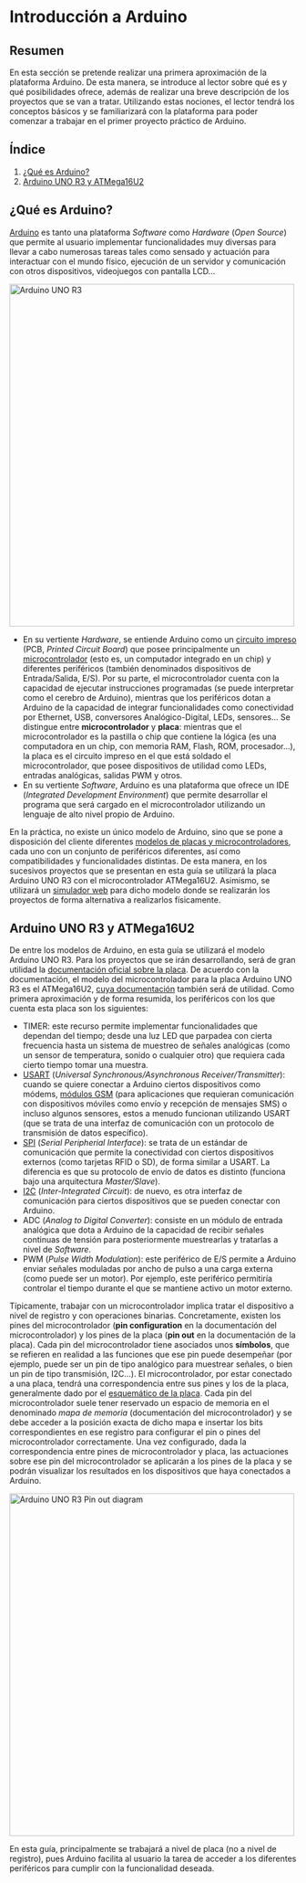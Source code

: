 # Introducción a Arduino
## Resumen
En esta sección se pretende realizar una primera aproximación de la plataforma Arduino. De esta manera, se introduce al lector sobre qué es y qué posibilidades ofrece, además de realizar una breve descripción de los proyectos que se van a tratar. Utilizando estas nociones, el lector tendrá los conceptos básicos y se familiarizará con la plataforma para poder comenzar a trabajar en el primer proyecto práctico de Arduino.

## Índice
1. [¿Qué es Arduino?](#¿Qué-es-Arduino?)
2. [Arduino UNO R3 y ATMega16U2](#Arduino-UNO-R3-y-ATMega16U2)

## ¿Qué es Arduino?
[Arduino](https://docs.arduino.cc/learn/starting-guide/whats-arduino) es tanto una plataforma *Software* como *Hardware* (*Open Source*) que permite al usuario implementar funcionalidades muy diversas para llevar a cabo numerosas tareas tales como sensado y actuación para interactuar con el mundo físico, ejecución de un servidor y comunicación con otros dispositivos, videojuegos con pantalla LCD...

<img src="../../public/articles/arduinoUNOplacaimagen.png" alt="Arduino UNO R3" width="500" height="600"></img>

- En su vertiente *Hardware*, se entiende Arduino como un [circuito impreso](https://resources.altium.com/p/what-is-a-pcb) (PCB, *Printed Circuit Board*) que posee principalmente un [microcontrolador](https://itp.nyu.edu/physcomp/lessons/microcontrollers-the-basics/) (esto es, un computador integrado en un chip) y diferentes periféricos (también denominados dispositivos de Entrada/Salida, E/S). Por su parte, el microcontrolador cuenta con la capacidad de ejecutar instrucciones programadas (se puede interpretar como el cerebro de Arduino), mientras que los periféricos dotan a Arduino de la capacidad de integrar funcionalidades como conectividad por Ethernet, USB, conversores Analógico-Digital, LEDs, sensores... Se distingue entre **microcontrolador** y **placa**: mientras que el microcontrolador es la pastilla o chip que contiene la lógica (es una computadora en un chip, con memoria RAM, Flash, ROM, procesador...), la placa es el circuito impreso en el que está soldado el microcontrolador, que posee dispositivos de utilidad como LEDs, entradas analógicas, salidas PWM y otros.
- En su vertiente *Software*, Arduino es una plataforma que ofrece un IDE (*Integrated Development Environment*) que permite desarrollar el programa que será cargado en el microcontrolador utilizando un lenguaje de alto nivel propio de Arduino.

En la práctica, no existe un único modelo de Arduino, sino que se pone a disposición del cliente diferentes [modelos de placas y microcontroladores](https://www.arduino.cc/en/hardware), cada uno con un conjunto de periféricos diferentes, así como compatibilidades y funcionalidades distintas. De esta manera, en los sucesivos proyectos que se presentan en esta guía se utilizará la placa Arduino UNO R3 con el microcontrolador ATMega16U2. Asimismo, se utilizará un [simulador web](https://wokwi.com/projects/new/arduino-uno) para dicho modelo donde se realizarán los proyectos de forma alternativa a realizarlos físicamente.

## Arduino UNO R3 y ATMega16U2
De entre los modelos de Arduino, en esta guía se utilizará el modelo Arduino UNO R3. Para los proyectos que se irán desarrollando, será de gran utilidad la [documentación oficial sobre la placa](https://docs.arduino.cc/resources/datasheets/A000066-datasheet.pdf). De acuerdo con la documentación, el modelo del microcontrolador para la placa Arduino UNO R3 es el ATMega16U2, [cuya documentación](https://ww1.microchip.com/downloads/en/DeviceDoc/doc7799.pdf) también será de utilidad. Como primera aproximación y de forma resumida, los periféricos con los que cuenta esta placa son los siguientes:

- TIMER: este recurso permite implementar funcionalidades que dependan del tiempo; desde una luz LED que parpadea con cierta frecuencia hasta un sistema de muestreo de señales analógicas (como un sensor de temperatura, sonido o cualquier otro) que requiera cada cierto tiempo tomar una muestra.
- [USART](https://polaridad.es/que-es-usart-y-como-funciona-en-la-comunicacion-de-datos/) (*Universal Synchronous/Asynchronous Receiver/Transmitter*): cuando se quiere conectar a Arduino ciertos dispositivos como módems, [módulos GSM](https://en.wikipedia.org/wiki/GSM_modem) (para aplicaciones que requieran comunicación con dispositivos móviles como envío y recepción de mensajes SMS) o incluso algunos sensores, estos a menudo funcionan utilizando USART (que se trata de una interfaz de comunicación con un protocolo de transmisión de datos específico).
- [SPI](https://en.wikipedia.org/wiki/Serial_Peripheral_Interface) (*Serial Peripherial Interface*): se trata de un estándar de comunicación que permite la conectividad con ciertos dispositivos externos (como tarjetas RFID o SD), de forma similar a USART. La diferencia es que su protocolo de envío de datos es distinto (funciona bajo una arquitectura *Master/Slave*).
- [I2C](https://en.wikipedia.org/wiki/I%C2%B2C) (*Inter-Integrated Circuit*): de nuevo, es otra interfaz de comunicación para ciertos dispositivos que se pueden conectar con Arduino.
- ADC (*Analog to Digital Converter*): consiste en un módulo de entrada analógica que dota a Arduino de la capacidad de recibir señales continuas de tensión para posteriormente muestrearlas y tratarlas a nivel de *Software*.
- PWM (*Pulse Width Modulation*): este periférico de E/S permite a Arduino enviar señales moduladas por ancho de pulso a una carga externa (como puede ser un motor). Por ejemplo, este periférico permitiría controlar el tiempo durante el que se mantiene activo un motor externo.

Típicamente, trabajar con un microcontrolador implica tratar el dispositivo a nivel de registro y con operaciones binarias. Concretamente, existen los pines del microcontrolador (**pin configuration** en la documentación del microcontrolador) y los pines de la placa (**pin out** en la documentación de la placa). Cada pin del microcontrolador tiene asociados unos **símbolos**, que se refieren en realidad a las funciones que ese pin puede desempeñar (por ejemplo, puede ser un pin de tipo analógico para muestrear señales, o bien un pin de tipo transmisión, I2C...). El microcontrolador, por estar conectado a una placa, tendrá una correspondencia entre sus pines y los de la placa, generalmente dado por el [esquemático de la placa](https://www.arduino.cc/en/uploads/Main/Arduino_Uno_Rev3-schematic.pdf). Cada pin del microcontrolador suele tener reservado un espacio de memoria en el denominado *mapa de memoria* (documentación del microcontrolador) y se debe acceder a la posición exacta de dicho mapa e insertar los bits correspondientes en ese registro para configurar el pin o pines del microcontrolador correctamente. Una vez configurado, dada la correspondencia entre pines de microcontrolador y placa, las actuaciones sobre ese pin del microcontrolador se aplicarán a los pines de la placa y se podrán visualizar los resultados en los dispositivos que haya conectados a Arduino.

<img src="../../public/articles/arduinoUNOplaca.png" alt="Arduino UNO R3 Pin out diagram" width="500" height="600"></img>

En esta guía, principalmente se trabajará a nivel de placa (no a nivel de registro), pues Arduino facilita al usuario la tarea de acceder a los diferentes periféricos para cumplir con la funcionalidad deseada.